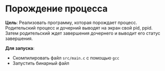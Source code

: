 # Порождение процесса

**Цель**: Реализовать программу, которая порождает процесс. Родительский процесс и дочерний выводят на экран свой pid, ppid. Затем родительский ждет завершения дочернего и выводит его статус завершения.

**Для запуска**:
- Скомпилировать файл `src/main.c` с помощью `gcc`
- Запустить бинарный файл